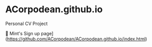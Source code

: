 # ACorpodean.github.io
Personal CV Project

🔗 Mint's Sign up page](https://github.com/ACorpodean/ACorpodean.github.io/index.html)
